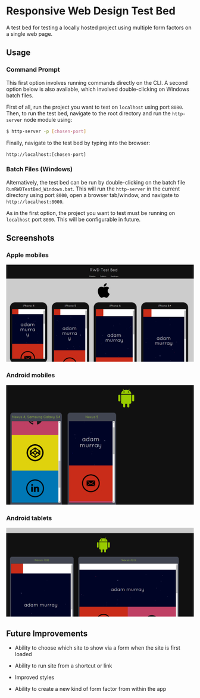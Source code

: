 # Responsive Web Design Test Bed

A test bed for testing a locally hosted project using multiple form factors on
a single web page.

## Usage

### Command Prompt

This first option involves running commands directly on the CLI. A second option
below is also available, which involved double-clicking on Windows batch files.

First of all, run the project you want to test on `localhost` using port `8080`.
Then, to run the test bed, navigate to the root directory and run the `http-server` node
module using:

```bash
$ http-server -p [chosen-port]
```

Finally, navigate to the test bed by typing into the browser:

```
http://localhost:[chosen-port]
```

### Batch Files (Windows)

Alternatively, the test bed can be run by double-clicking on the batch file
`RunRWDTestBed_Windows.bat`. This will run the `http-server` in the current directory
using port `8000`, open a browser tab/window, and navigate to `http://localhost:8000`.

As in the first option, the project you want to test must be running on `localhost`
port `8080`. This will be configurable in future.

## Screenshots

### Apple mobiles
![alt tag](./screenshots/shot_1.PNG)

### Android mobiles
![alt tag](./screenshots/shot_2.PNG)

### Android tablets
![alt tag](./screenshots/shot_3.PNG)

## Future Improvements

* Ability to choose which site to show via a form when the site is first loaded

* Ability to run site from a shortcut or link

* Improved styles

* Ability to create a new kind of form factor from within the app
